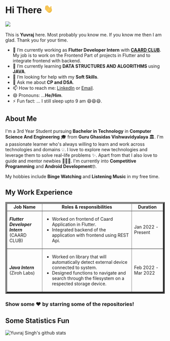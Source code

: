 # Hi There  <img src="https://github.com/yuvraj-2503/yuvraj-2503/blob/master/Hi.gif" width="29px"> 
<!-- <A HREF="https://www.linkedin.com/in/yuvraj-2503"><IMG SRC="https://github.com/yuvraj-2503/yuvraj-2503/blob/master/LinkedIn.svg" WIDTH="29px"></A>
<A HREF="https://github.com/yuvraj-2503"><IMG SRC="https://github.com/yuvraj-2503/yuvraj-2503/blob/master/Github.svg" WIDTH="29px"></A> -->

![](https://komarev.com/ghpvc/?username=yuvraj-2503)
       
This is **Yuvraj** here. Most probably you know me. If you know me then I am glad. Thank you for your time.
         
- 🔭 I’m currently working as **Flutter Developer Intern** with **<A HREF="https://github.com/Caard-Club">CAARD CLUB</A>**. My job is to work on the Frontend Part of projects in Flutter and to integrate frontend with backend.
- 🌱 I’m currently learning **DATA STRUCTURES AND ALGORITHMS** using **JAVA**.
- 🤔 I’m looking for help with my **Soft Skills**.
- 💬 Ask me about **CP and DSA**.
- 📫 How to reach me: <A HREF="https://www.linkedin.com/in/yuvraj-2503">LinkedIn</a> or <a href="mailto:singh.yuvraj1047@gmail.com">Email</a>.
- 😄 Pronouns: ...**He/Him**.
- ⚡ Fun fact: ...  I still sleep upto 9 am 😄😄😄.

## About Me

I'm a 3rd Year Student pursuing **Bachelor in Technology** in **Computer Science And Engineering** 🎓 from **Guru Ghasidas Vishwavidyalaya** 🏛. I'm a passionate learner who's always willing to learn and work across technologies and domains 💡. I love to explore new technologies and leverage them to solve real-life problems ✨. Apart from that I also love to guide and mentor newbies 👨🏻‍💻. I'm currently into **Competitive Programming** and **Android Development**🤓.

My hobbies include **Binge Watching** and **Listening Music** in my free time.

## My Work Experience

<table border='5'>
  <thead>
    <tr>
      <td>
        <center><strong>Job Name</strong></center>
      </td>
      <td>
        <center><strong>Roles & responsibilities </strong></center>
      </td>
      <td>
        <center><strong>Duration</strong></center>
      </td>
    </tr>
  </thead>
  <tbody>
    <tr>
      <td>
        <em><b>Flutter Developer Intern</b></em><br />
         (CAARD CLUB)
      </td>
      <td>
      <ul>
      <li>Worked on frontend of Caard Application in Flutter.</li>
      <li>Integrated backend of the application with frontend using REST Api.</li>
      </ul>
      </td>
      <td>
        Jan 2022 - Present
      </td>
    </tr>
    <tr>
      <td>
        <em><b>Java Intern</b></em><br />
        (Ziroh Labs)
      </td>
      <td>
      <ul>
      <li>Worked on library that will automatically detect external device connected to system.</li>
      <li>Designed functions to navigate and search through the filesystem on a respected storage device.</li>
      </ul>
      </td>
      <td>
        Feb 2022 - Mar 2022
      </td>
    </tr>
  </tbody>
</table>

### Show some ❤️ by starring some of the repositories!

## Some Statistics Fun
![Yuvraj Singh's github stats](https://github-readme-stats.vercel.app/api?username=yuvraj-2503&show_icons=true&line_height=30)<br>

